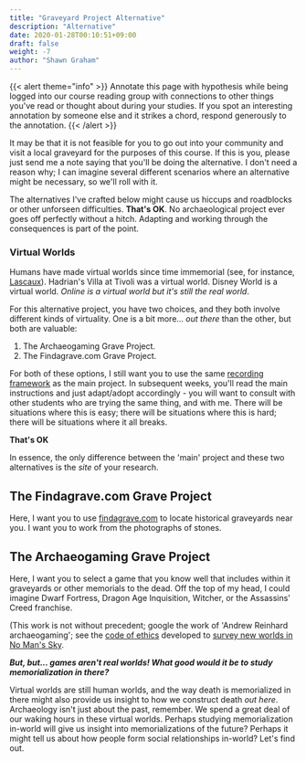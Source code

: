 ```yaml
---
title: "Graveyard Project Alternative"
description: "Alternative"
date: 2020-01-28T00:10:51+09:00
draft: false
weight: -7
author: "Shawn Graham"
---
```

{{< alert theme="info" >}}
Annotate this page with hypothesis while being logged into our course reading group with connections to other things you've read or thought about during your studies. If you spot an interesting annotation by someone else and it strikes a chord, respond generously to the annotation.
{{< /alert >}}

It may be that it is not feasible for you to go out into your community and visit a local graveyard for the purposes of this course. If this is you, please just send me a note saying that you'll be doing the alternative. I don't need a reason why; I can imagine several different scenarios where an alternative might be necessary, so we'll roll with it.

The alternatives I've crafted below might cause us hiccups and roadblocks or other unforseen difficulties. **That's OK**. No archaeological project ever goes off perfectly without a hitch. Adapting and working through the consequences is part of the point.

### Virtual Worlds

Humans have made virtual worlds since time immemorial (see, for instance, [Lascaux](https://archeologie.culture.fr/lascaux/en)). Hadrian's Villa at Tivoli was a virtual world. Disney World is a virtual world. _Online is a virtual world but it's still the real world_.

For this alternative project, you have two choices, and they both involve different kinds of virtuality. One is a bit more... _out there_ than the other, but both are valuable:

1. The Archaeogaming Grave Project.
2. The Findagrave.com Grave Project.

For both of these options, I still want you to use the same [recording framework](/week/2/kobotoolbox) as the main project. In subsequent weeks, you'll read the main instructions and just adapt/adopt accordingly - you will want to consult with other students who are trying the same thing, and with me. There will be situations where this is easy; there will be situations where this is hard; there will be situations where it all breaks.

**That's OK**

In essence, the only difference between the 'main' project and these two alternatives is the _site_ of your research.

## The Findagrave.com Grave Project

Here, I want you to use [findagrave.com](https://findagrave.com) to locate historical graveyards near you. I want you to work from the photographs of stones.

## The Archaeogaming Grave Project

Here, I want you to select a game that you know well that includes within it graveyards or other memorials to the dead. Off the top of my head, I could imagine Dwarf Fortress, Dragon Age Inquisition, Witcher, or the Assassins' Creed franchise.

(This work is not without precedent; google the work of 'Andrew Reinhard archaeogaming'; see the [code of ethics](https://archaeogaming.com/2016/07/15/no-mans-sky-archaeological-survey-code-of-ethics/) developed to [survey new worlds in No Man's Sky](https://archaeologydataservice.ac.uk/blog/2019/09/no-mans-sky/).

**_But, but... games aren't real worlds! What good would it be to study memorialization in there?_**

Virtual worlds are still human worlds, and the way death is memorialized in there might also provide us insight to how we construct death _out here_. Archaeology isn't just about the past, remember. We spend a great deal of our waking hours in these virtual worlds. Perhaps studying memorialization in-world will give us insight into memorializations of the future? Perhaps it might tell us about how people form social relationships in-world? Let's find out.
